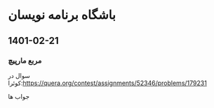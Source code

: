# باشگاه برنامه نویسان
## 1401-02-21
### مربع مارپیچ
سوال در کوئرا:https://quera.org/contest/assignments/52346/problems/179231

جواب ها
